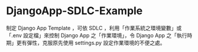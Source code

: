 # DjangoApp-SDLC-Example

制定 Django App Template ，可依 SDLC ，利用「作業系統之環境變數」或「.env 設定檔」來控制 Django App
之「作業環境」，令 Django App 之「執行時期」更有彈性，克服原先使用 settings.py 設定作業環境的不便之處。

